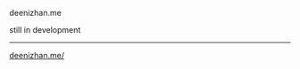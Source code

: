 <p>deenizhan.me</p>
still in development
<hr>
<a href="https://main--deenizhanme.netlify.app/">deenizhan.me/</a>
